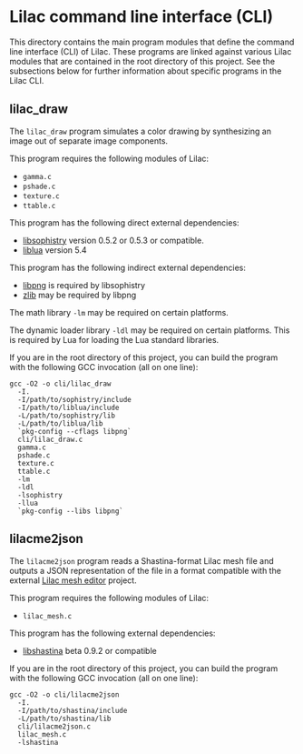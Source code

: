 # Lilac command line interface (CLI)

This directory contains the main program modules that define the command line interface (CLI) of Lilac.  These programs are linked against various Lilac modules that are contained in the root directory of this project.  See the subsections below for further information about specific programs in the Lilac CLI.

## lilac_draw

The `lilac_draw` program simulates a color drawing by synthesizing an image out of separate image components.

This program requires the following modules of Lilac:

- `gamma.c`
- `pshade.c`
- `texture.c`
- `ttable.c`

This program has the following direct external dependencies:

- [libsophistry](http://www.purl.org/canidtech/r/libsophistry) version 0.5.2 or 0.5.3 or compatible.
- [liblua](https://www.lua.org/) version 5.4

This program has the following indirect external dependencies:

- [libpng](http://libpng.org/) is required by libsophistry
- [zlib](http://www.zlib.net/) may be required by libpng

The math library `-lm` may be required on certain platforms.

The dynamic loader library `-ldl` may be required on certain platforms.  This is required by Lua for loading the Lua standard libraries.

If you are in the root directory of this project, you can build the program with the following GCC invocation (all on one line):

    gcc -O2 -o cli/lilac_draw
      -I.
      -I/path/to/sophistry/include
      -I/path/to/liblua/include
      -L/path/to/sophistry/lib
      -L/path/to/liblua/lib
      `pkg-config --cflags libpng`
      cli/lilac_draw.c
      gamma.c
      pshade.c
      texture.c
      ttable.c
      -lm
      -ldl
      -lsophistry
      -llua
      `pkg-config --libs libpng`

## lilacme2json

The `lilacme2json` program reads a Shastina-format Lilac mesh file and outputs a JSON representation of the file in a format compatible with the external [Lilac mesh editor](http://www.purl.org/canidtech/r/lilac_mesh) project.

This program requires the following modules of Lilac:

- `lilac_mesh.c`

This program has the following external dependencies:

- [libshastina](http://www.purl.org/canidtech/r/shastina) beta 0.9.2 or compatible

If you are in the root directory of this project, you can build the program with the following GCC invocation (all on one line):

    gcc -O2 -o cli/lilacme2json
      -I.
      -I/path/to/shastina/include
      -L/path/to/shastina/lib
      cli/lilacme2json.c
      lilac_mesh.c
      -lshastina
